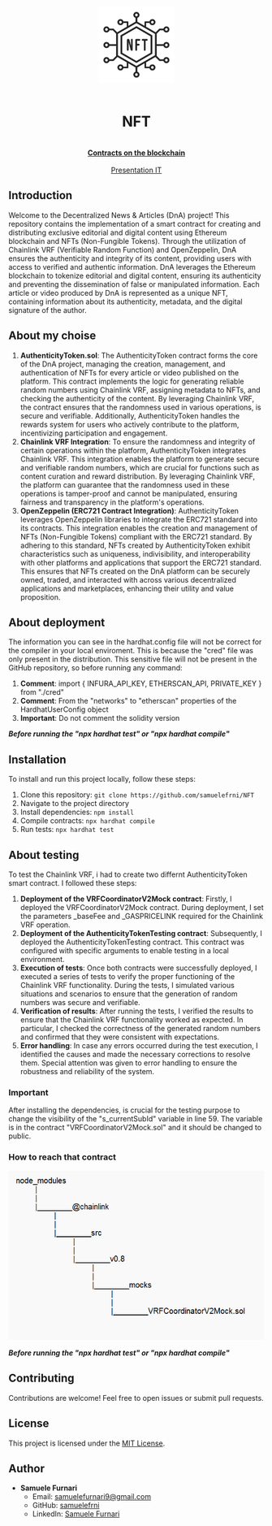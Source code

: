 <div align="center"><img src="./assets/nft-technology-line-icon-non-fungible-token-symbol-vector.png" width="150px"></div>
<br />
<div align="center">
  <h1 align="center">NFT</h1>

  <p align="center">
    <br />
    <a href="https://sepolia.etherscan.io/address/0x5ad32c033983b00e7367eb19230db467158cf4dc"><strong>Contracts on the blockchain</strong></a>
    <br />
    <br />
    <a href="./assets/Progetto Ethereum Advanced di Samuele Furnari.pdf">Presentation IT</a>
  </p>
</div>

## Introduction

Welcome to the Decentralized News & Articles (DnA) project! This repository contains the implementation of a smart contract for creating and distributing exclusive editorial and digital content using Ethereum blockchain and NFTs (Non-Fungible Tokens). Through the utilization of Chainlink VRF (Verifiable Random Function) and OpenZeppelin, DnA ensures the authenticity and integrity of its content, providing users with access to verified and authentic information. DnA leverages the Ethereum blockchain to tokenize editorial and digital content, ensuring its authenticity and preventing the dissemination of false or manipulated information. Each article or video produced by DnA is represented as a unique NFT, containing information about its authenticity, metadata, and the digital signature of the author.

## About my choise

1. **AuthenticityToken.sol**: The AuthenticityToken contract forms the core of the DnA project, managing the creation, management, and authentication of NFTs for every article or video published on the platform. This contract implements the logic for generating reliable random numbers using Chainlink VRF, assigning metadata to NFTs, and checking the authenticity of the content. By leveraging Chainlink VRF, the contract ensures that the randomness used in various operations, is secure and verifiable. Additionally, AuthenticityToken handles the rewards system for users who actively contribute to the platform, incentivizing participation and engagement.
3. **Chainlink VRF Integration**: To ensure the randomness and integrity of certain operations within the platform, AuthenticityToken integrates Chainlink VRF. This integration enables the platform to generate secure and verifiable random numbers, which are crucial for functions such as content curation and reward distribution. By leveraging Chainlink VRF, the platform can guarantee that the randomness used in these operations is tamper-proof and cannot be manipulated, ensuring fairness and transparency in the platform's operations.
4. **OpenZeppelin (ERC721 Contract Integration)**: AuthenticityToken leverages OpenZeppelin libraries to integrate the ERC721 standard into its contracts. This integration enables the creation and management of NFTs (Non-Fungible Tokens) compliant with the ERC721 standard. By adhering to this standard, NFTs created by AuthenticityToken exhibit characteristics such as uniqueness, indivisibility, and interoperability with other platforms and applications that support the ERC721 standard. This ensures that NFTs created on the DnA platform can be securely owned, traded, and interacted with across various decentralized applications and marketplaces, enhancing their utility and value proposition.

## About deployment

The information you can see in the hardhat.config file will not be correct for the compiler in your local enviroment. This is because the "cred" file was only present in the distribution. This sensitive file will not be present in the GitHub repository, so before running any command:

1. **Comment**: import { INFURA_API_KEY, ETHERSCAN_API, PRIVATE_KEY } from "./cred"
2. **Comment**: From the "networks" to "etherscan" properties of the HardhatUserConfig object
3. **Important**: Do not comment the solidity version

**_Before running the "npx hardhat test" or "npx hardhat compile"_**

## Installation

To install and run this project locally, follow these steps:

1. Clone this repository: `git clone https://github.com/samuelefrni/NFT`
2. Navigate to the project directory
3. Install dependencies: `npm install`
4. Compile contracts: `npx hardhat compile`
5. Run tests: `npx hardhat test`

## About testing

To test the Chainlink VRF, i had to create two differnt AuthenticityToken smart contract. I followed these steps:

1. **Deployment of the VRFCoordinatorV2Mock contract**: Firstly, I deployed the VRFCoordinatorV2Mock contract. During deployment, I set the parameters _baseFee and _GASPRICELINK required for the Chainlink VRF operation.
2. **Deployment of the AuthenticityTokenTesting contract**: Subsequently, I deployed the AuthenticityTokenTesting contract. This contract was configured with specific arguments to enable testing in a local environment.
3. **Execution of tests**: Once both contracts were successfully deployed, I executed a series of tests to verify the proper functioning of the Chainlink VRF functionality. During the tests, I simulated various situations and scenarios to ensure that the generation of random numbers was secure and verifiable.
4. **Verification of results**: After running the tests, I verified the results to ensure that the Chainlink VRF functionality worked as expected. In particular, I checked the correctness of the generated random numbers and confirmed that they were consistent with expectations.
5. **Error handling**: In case any errors occurred during the test execution, I identified the causes and made the necessary corrections to resolve them. Special attention was given to error handling to ensure the robustness and reliability of the system.

### Important

After installing the dependencies, is crucial for the testing purpose to change the visibility of the "s_currentSubId" variable in line 59. The variable is in the contract "VRFCoordinatorV2Mock.sol" and it should be changed to public. 

### How to reach that contract

<div align="left"><img src="./assets/Filestructure.png"></div>

**_Before running the "npx hardhat test" or "npx hardhat compile"_**

## Contributing

Contributions are welcome! Feel free to open issues or submit pull requests.

## License

This project is licensed under the [MIT License](https://opensource.org/licenses/MIT).

## Author

- **Samuele Furnari**
  - Email: samuelefurnari9@gmail.com
  - GitHub: [samuelefrni](https://github.com/samuelefrni)
  - LinkedIn: [Samuele Furnari](https://www.linkedin.com/in/samuele-furnari-a37567220/)
